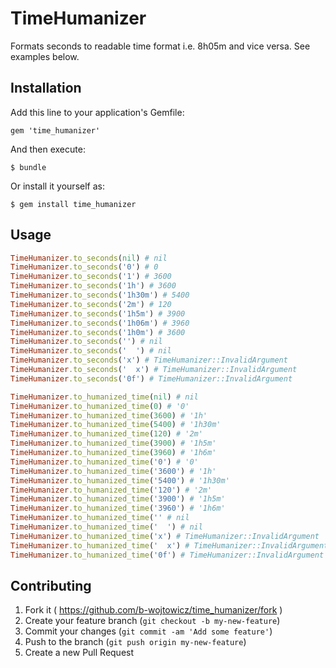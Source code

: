 # TimeHumanizer

Formats seconds to readable time format i.e. 8h05m and vice versa. See examples below.

## Installation

Add this line to your application's Gemfile:

    gem 'time_humanizer'

And then execute:

    $ bundle

Or install it yourself as:

    $ gem install time_humanizer

## Usage

```ruby
TimeHumanizer.to_seconds(nil) # nil
TimeHumanizer.to_seconds('0') # 0
TimeHumanizer.to_seconds('1') # 3600
TimeHumanizer.to_seconds('1h') # 3600
TimeHumanizer.to_seconds('1h30m') # 5400
TimeHumanizer.to_seconds('2m') # 120
TimeHumanizer.to_seconds('1h5m') # 3900
TimeHumanizer.to_seconds('1h06m') # 3960
TimeHumanizer.to_seconds('1h0m') # 3600
TimeHumanizer.to_seconds('') # nil
TimeHumanizer.to_seconds('  ') # nil
TimeHumanizer.to_seconds('x') # TimeHumanizer::InvalidArgument
TimeHumanizer.to_seconds('  x') # TimeHumanizer::InvalidArgument
TimeHumanizer.to_seconds('0f') # TimeHumanizer::InvalidArgument

TimeHumanizer.to_humanized_time(nil) # nil
TimeHumanizer.to_humanized_time(0) # '0'
TimeHumanizer.to_humanized_time(3600) # '1h'
TimeHumanizer.to_humanized_time(5400) # '1h30m'
TimeHumanizer.to_humanized_time(120) # '2m'
TimeHumanizer.to_humanized_time(3900) # '1h5m'
TimeHumanizer.to_humanized_time(3960) # '1h6m'
TimeHumanizer.to_humanized_time('0') # '0'
TimeHumanizer.to_humanized_time('3600') # '1h'
TimeHumanizer.to_humanized_time('5400') # '1h30m'
TimeHumanizer.to_humanized_time('120') # '2m'
TimeHumanizer.to_humanized_time('3900') # '1h5m'
TimeHumanizer.to_humanized_time('3960') # '1h6m'
TimeHumanizer.to_humanized_time('' # nil
TimeHumanizer.to_humanized_time('  ') # nil
TimeHumanizer.to_humanized_time('x') # TimeHumanizer::InvalidArgument
TimeHumanizer.to_humanized_time('  x') # TimeHumanizer::InvalidArgument
TimeHumanizer.to_humanized_time('0f') # TimeHumanizer::InvalidArgument
```

## Contributing

1. Fork it ( https://github.com/b-wojtowicz/time_humanizer/fork )
2. Create your feature branch (`git checkout -b my-new-feature`)
3. Commit your changes (`git commit -am 'Add some feature'`)
4. Push to the branch (`git push origin my-new-feature`)
5. Create a new Pull Request
